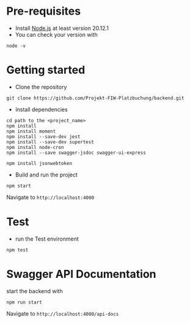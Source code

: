 # Pre-requisites
- Install [Node.js](https://nodejs.org/en/) at least version 20.12.1
- You can check your version with
```
node -v
```
# Getting started
- Clone the repository
```
git clone https://github.com/Projekt-FIW-Platzbuchung/backend.git
```
- Install dependencies
```
cd path to the <project_name>
npm install
npm install moment
npm install --save-dev jest
npm install --save-dev supertest
npm install node-cron
npm install --save swagger-jsdoc swagger-ui-express

npm install jsonwebtoken
```
- Build and run the project
```
npm start
```
  Navigate to `http://localhost:4000`

# Test
- run the Test environment 
```
npm test
```
# Swagger API Documentation
start the backend with 
```
npm run start
```
Navigate to `http://localhost:4000/api-docs`


